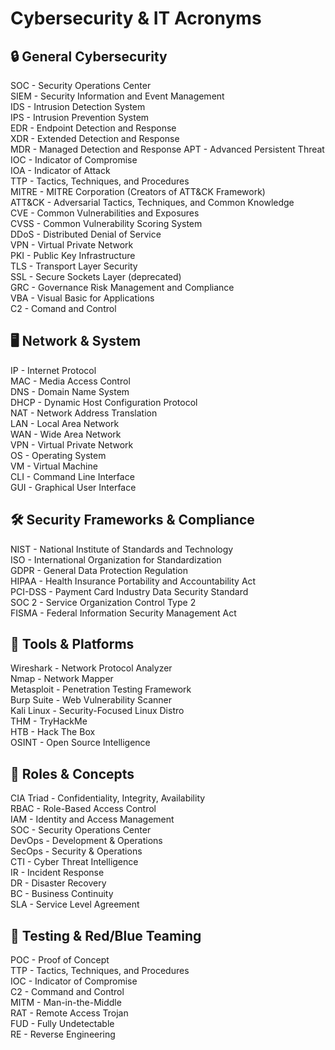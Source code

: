 # Cybersecurity & IT Acronyms

## 🔒 General Cybersecurity
SOC   - Security Operations Center  
SIEM  - Security Information and Event Management  
IDS   - Intrusion Detection System  
IPS   - Intrusion Prevention System  
EDR   - Endpoint Detection and Response  
XDR   - Extended Detection and Response  
MDR   - Managed Detection and Response
APT   - Advanced Persistent Threat  
IOC   - Indicator of Compromise  
IOA   - Indicator of Attack  
TTP   - Tactics, Techniques, and Procedures  
MITRE - MITRE Corporation (Creators of ATT&CK Framework)  
ATT&CK - Adversarial Tactics, Techniques, and Common Knowledge  
CVE   - Common Vulnerabilities and Exposures  
CVSS  - Common Vulnerability Scoring System  
DDoS  - Distributed Denial of Service  
VPN   - Virtual Private Network  
PKI   - Public Key Infrastructure  
TLS   - Transport Layer Security  
SSL   - Secure Sockets Layer (deprecated)  
GRC   - Governance Risk Management and Compliance  
VBA   - Visual Basic for Applications  
C2    - Comand and Control  

## 🖥️ Network & System
IP    - Internet Protocol  
MAC   - Media Access Control  
DNS   - Domain Name System  
DHCP  - Dynamic Host Configuration Protocol  
NAT   - Network Address Translation  
LAN   - Local Area Network  
WAN   - Wide Area Network  
VPN   - Virtual Private Network  
OS    - Operating System  
VM    - Virtual Machine  
CLI   - Command Line Interface  
GUI   - Graphical User Interface

## 🛠️ Security Frameworks & Compliance
NIST  - National Institute of Standards and Technology  
ISO   - International Organization for Standardization  
GDPR  - General Data Protection Regulation  
HIPAA - Health Insurance Portability and Accountability Act  
PCI-DSS - Payment Card Industry Data Security Standard  
SOC 2 - Service Organization Control Type 2  
FISMA - Federal Information Security Management Act  

## 🔧 Tools & Platforms
Wireshark - Network Protocol Analyzer  
Nmap      - Network Mapper  
Metasploit - Penetration Testing Framework  
Burp Suite - Web Vulnerability Scanner  
Kali Linux - Security-Focused Linux Distro  
THM       - TryHackMe  
HTB       - Hack The Box  
OSINT     - Open Source Intelligence

## 🧠 Roles & Concepts
CIA Triad - Confidentiality, Integrity, Availability  
RBAC      - Role-Based Access Control  
IAM       - Identity and Access Management  
SOC       - Security Operations Center  
DevOps    - Development & Operations  
SecOps    - Security & Operations  
CTI       - Cyber Threat Intelligence  
IR        - Incident Response  
DR        - Disaster Recovery  
BC        - Business Continuity  
SLA       - Service Level Agreement

## 🧪 Testing & Red/Blue Teaming
POC   - Proof of Concept  
TTP   - Tactics, Techniques, and Procedures  
IOC   - Indicator of Compromise  
C2    - Command and Control  
MITM  - Man-in-the-Middle  
RAT   - Remote Access Trojan  
FUD   - Fully Undetectable  
RE    - Reverse Engineering  
